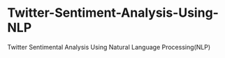 # Twitter-Sentiment-Analysis-Using-NLP
Twitter Sentimental Analysis Using Natural Language Processing(NLP)
